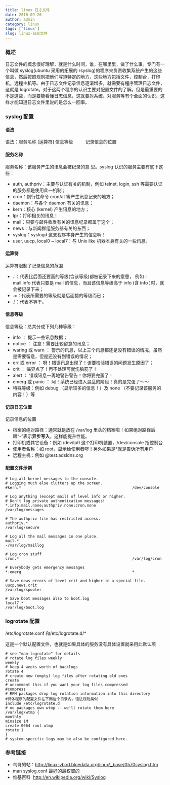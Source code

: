 ```yaml
---
title: linux 日志文件
date: 2010-09-26
author: admin
category: linux
tags: ['linux']
slug: linux-日志文件
---
```


### 概述

日志文件的概念很好理解，就是什么时间，谁，在哪里里，做了什么事。专门有一个叫做 syslog(ubuntu 采用的拓展的 rsyslog)的程序来负责收集系统产生的这些信息，然后按照规则把他们写道特定的地方，这些地方包括文件，控制台，打印机，远程主机等。由于日志文件记录信息逐渐增多，就需要有程序管理日志文件，这就是 logrotate。对于这两个程序的认识主要对配置文件的了解。但是最重要的不是这些，而是要能看懂日志信息，这就要对系统，对服务等有个全面的认识，这样才能知道日志文件里说的是怎么一回事。

### syslog 配置

#### 语法

语法：服务名称 [运算符] 信息等级          记录信息的位置

#### 服务名称

服务名称：该服务产生的讯息会被纪录的意 思。syslog
认识的服务主要有底下这些：

- auth, authpriv：主要与认证有关的机制，例如 telnet, login, ssh
  等需要认证的服务都是使用此一机制；
- cron：例行性命令 cron/at 等产生讯息记录的地方；
- daemon：与各个 daemon 有关的讯息；
- kern：核心 (kernel) 产生讯息的地方；
- lpr：打印相关的讯息！
- mail：只要与邮件收发有关的讯息纪录都属于这个；
- news：与新闻群组服务器有关的东西；
- syslog：syslogd 这支程序本身产生的信息啊！
- user, uucp, local0 \~ local7：与 Unix like 机器本身有关的一些讯息。

#### 运算符

运算符限制了记录信息的范围

- . ：代表比后面还要高的等级(含该等级)都被记录下来的意思，
  例如：mail.info 代表只要是 mail 的信息，而且该信息等级高于 info
  (含 info )时，就会被记录下来；
- .=：代表所需要的等级就是后面接的等级而已；
- .!：代表不等于。

#### 信息等级

信息等级：总共分成下列几种等级：

- info ： 提示一些讯息数据；
- notice ： 注意！需要比较留意的讯息；
- waring 或 warn ：
  警示的讯息，以上三个讯息都还是没有错误的情况，虽然是需要留意，但是还没有到错误的情况；
- err 或 error ： 呀！错误讯息出现了！该要检验错误的问题发生原因了；
- crit ： 临界点了！再不处理可就伤脑筋了！
- alert ： 错误讯息一再地警告警告！你将要完蛋了！
- emerg 或 panic ： 阿！系统已经进入混乱的阶段！真的是完蛋了～～
- 特殊等级：例如 debug （显示较多的信息！）及 none
  （不要记录该服务的内容！）等

#### 记录日志位置

记录信息的位置

- 档案的绝对路径：通常就是放在 /var/log
  里头的档案啦！如果绝对路径后跟“-”表示**异步写入**，这样能提升性能。
- 打印机或其它设备：例如 /dev/lp0 这个打印机装置，/dev/console 指控制台
- 使用者名称：如 root，显示给使用者啰！另外如果是\*就是告诉所有用户
- 远程主机：例如 @test.adsldns.org

#### 配置文件示例

    # Log all kernel messages to the console.
    # Logging much else clutters up the screen.
    #kern.*                                                 /dev/console

    # Log anything (except mail) of level info or higher.
    # Don't log private authentication messages!
    *.info;mail.none;authpriv.none;cron.none                /var/log/messages

    # The authpriv file has restricted access.
    authpriv.*                                              /var/log/secure

    # Log all the mail messages in one place.
    mail.*                                                  -/var/log/maillog

    # Log cron stuff
    cron.*                                                  /var/log/cron

    # Everybody gets emergency messages
    *.emerg                                                 *

    # Save news errors of level crit and higher in a special file.
    uucp,news.crit                                          /var/log/spooler

    # Save boot messages also to boot.log
    local7.*                                                /var/log/boot.log

### logrotate 配置

/etc/logrotate.conf 和/etc/logrotate.d/\*

这是一个默认配置文件，也就是如果具体的服务没有具体设置就采用此默认项

    # see "man logrotate" for details
    # rotate log files weekly
    weekly
    # keep 4 weeks worth of backlogs
    rotate 4
    # create new (empty) log files after rotating old ones
    create
    # uncomment this if you want your log files compressed
    #compress
    # RPM packages drop log rotation information into this directory
    #具体程序的配置文件在下面这个目录内，语法规则类似
    include /etc/logrotate.d
    # no packages own wtmp -- we'll rotate them here
    /var/log/wtmp {
    monthly
    minsize 1M
    create 0664 root utmp
    rotate 1
    }
    # system-specific logs may be also be configured here.

### 参考链接

- 鸟哥的站：http://linux-vbird.bluedata.org/linux\_base/0570syslog.htm
- man syslog.conf 最好的最权威的
- 维基百科  <http://en.wikipedia.org/wiki/Syslog>
